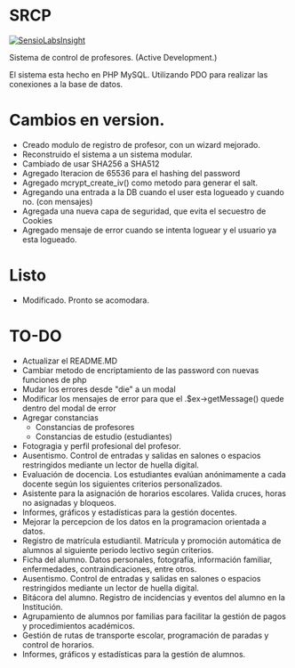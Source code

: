 # SRCP
[![SensioLabsInsight](https://insight.sensiolabs.com/projects/d1179279-7d9a-4960-a8e3-4a033b7aa5e6/big.png)](https://insight.sensiolabs.com/projects/d1179279-7d9a-4960-a8e3-4a033b7aa5e6)

Sistema de control de profesores. (Active Development.)

El sistema esta hecho en PHP MySQL. Utilizando PDO para realizar las conexiones a la base de datos.

# Cambios en version.
* Creado modulo de registro de profesor, con un wizard mejorado.
* Reconstruido el sistema a un sistema modular.
* Cambiado de usar SHA256 a SHA512
* Agregado Iteracion de 65536 para el hashing del password
* Agregado mcrypt_create_iv() como metodo para generar el salt.
* Agregando una entrada a la DB cuando el user esta logueado y cuando no. (con mensajes)
* Agregada una nueva capa de seguridad, que evita el secuestro de Cookies
* Agregado mensaje de error cuando se intenta loguear y el usuario ya esta logueado.

# Listo
* Modificado. Pronto se acomodara.

# TO-DO

* Actualizar el README.MD
* Cambiar metodo de encriptamiento de las password con nuevas funciones de php
* Mudar los errores desde "die" a un modal
* Modificar los mensajes de error para que el .$ex->getMessage() quede dentro del modal de error
* Agregar constancias
  * Constancias de profesores
  * Constancias de estudio (estudiantes)
* Fotogragia y perfil profesional del profesor.
* Ausentismo. Control de entradas y salidas en salones o espacios restringidos mediante un lector de huella digital.
* Evaluación de docencia. Los estudiantes evalúan anónimamente a cada docente según los siguientes criterios personalizados.
* Asistente para la asignación de horarios escolares. Valida cruces, horas no asignadas y bloqueos.
* Informes, gráficos y estadísticas para la gestión docentes.
* Mejorar la percepcion de los datos en la programacion orientada a datos.
* Registro de matrícula estudiantil. Matrícula y promoción automática de alumnos al siguiente periodo lectivo según criterios.
* Ficha del alumno. Datos personales, fotografía, información familiar, enfermedades,  contraindicaciones, entre otros.
* Ausentismo. Control de entradas y salidas en salones o espacios restringidos mediante un lector de huella digital.
* Bitácora del alumno. Registro de incidencias y eventos del alumno en la Institución.
* Agrupamiento de alumnos por familias para facilitar la gestión de pagos y procedimientos académicos.
* Gestión de rutas de transporte escolar, programación de paradas y control de horarios.
* Informes, gráficos y estadísticas para la gestión de alumnos.
